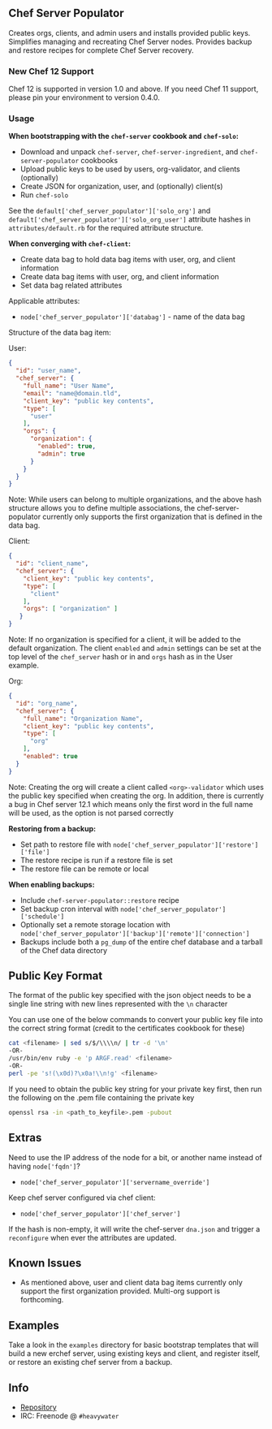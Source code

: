 ## Chef Server Populator

Creates orgs, clients, and admin users and installs provided public keys. Simplifies managing and
recreating Chef Server nodes. Provides backup and restore recipes for
complete Chef Server recovery.

### New Chef 12 Support

Chef 12 is supported in version 1.0 and above. If you need Chef 11
support, please pin your environment to version 0.4.0.

### Usage

**When bootstrapping with the `chef-server` cookbook and `chef-solo`:**

* Download and unpack `chef-server`, `chef-server-ingredient`, and `chef-server-populator` cookbooks
* Upload public keys to be used by users, org-validator, and clients (optionally)
* Create JSON for organization, user, and (optionally) client(s)
* Run `chef-solo`

See the `default['chef_server_populator']['solo_org']` and
`default['chef_server_populator']['solo_org_user']` attribute hashes in
`attributes/default.rb` for the required attribute structure.

**When converging with `chef-client`:**

* Create data bag to hold data bag items with user, org, and client information
* Create data bag items with user, org, and client information
* Set data bag related attributes

Applicable attributes:

* `node['chef_server_populator']['databag']` - name of the data bag

Structure of the data bag item:

User:

```json
{
  "id": "user_name",
  "chef_server": {
    "full_name": "User Name",
    "email": "name@domain.tld",
    "client_key": "public key contents",
    "type": [
      "user"
    ],
    "orgs": {
      "organization": {
        "enabled": true,
        "admin": true
      }
    }
  }
}
```

Note: While users can belong to multiple organizations, and the above
hash structure allows you to define multiple associations, the
chef-server-populator currently only supports the first organization
that is defined in the data bag.

Client:

```json
{
  "id": "client_name",
  "chef_server": {
    "client_key": "public key contents",
    "type": [
      "client"
    ],
    "orgs": [ "organization" ]
   }
}
```

Note: If no organization is specified for a client, it will be added
to the default organization. The client `enabled` and `admin` settings
can be set at the top level of the `chef_server` hash or in and `orgs`
hash as in the User example.

Org:

```json
{
  "id": "org_name",
  "chef_server": {
    "full_name": "Organization Name",
    "client_key": "public key contents",
    "type": [
      "org"
    ],
    "enabled": true
  }
}
```

Note: Creating the org will create a client called `<org>-validator` which uses the public key specified when
creating the org.
In addition, there is currently a bug in Chef server 12.1 which means only the first word in
the full name will be used, as the option is not parsed correctly

**Restoring from a backup:**

* Set path to restore file with `node['chef_server_populator']['restore']['file']`
* The restore recipe is run if a restore file is set
* The restore file can be remote or local

**When enabling backups:**

* Include `chef-server-populator::restore` recipe
* Set backup cron interval with `node['chef_server_populator']['schedule']`
* Optionally set a remote storage location with `node['chef_server_populator']['backup']['remote']['connection']`
* Backups include both a `pg_dump` of the entire chef database and a tarball of the Chef data directory

## Public Key Format

The format of the public key specified with the json object needs to be a single line string with new lines
represented with the `\n` character

You can use one of the below commands to convert your public key file into the correct string format (credit
to the certificates cookbook for these)

```bash
cat <filename> | sed s/$/\\\\n/ | tr -d '\n'
-OR-
/usr/bin/env ruby -e 'p ARGF.read' <filename>
-OR-
perl -pe 's!(\x0d)?\x0a!\\n!g' <filename>
```

If you need to obtain the public key string for your private key first, then run the following on the .pem
file containing the private key

```bash
openssl rsa -in <path_to_keyfile>.pem -pubout
```

## Extras

Need to use the IP address of the node for a bit, or another name instead of
having `node['fqdn']`?

* `node['chef_server_populator']['servername_override']`

Keep chef server configured via chef client:

* `node['chef_server_populator']['chef_server']`

If the hash is non-empty, it will write the chef-server `dna.json` and trigger a
`reconfigure` when ever the attributes are updated.

## Known Issues

* As mentioned above, user and client data bag items currently only
  support the first organization provided. Multi-org support is
  forthcoming.

## Examples

Take a look in the `examples` directory for basic bootstrap templates that will
build a new erchef server, using existing keys and client, and
register itself, or restore an existing chef server from a backup.

## Info

* [Repository](https://github.com/hw-cookbooks/chef-server-populator)
* IRC: Freenode @ `#heavywater`
